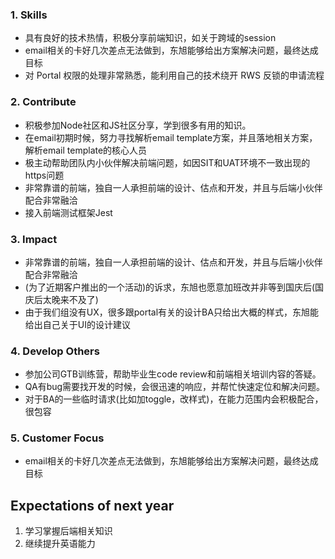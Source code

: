### 1. Skills
- 具有良好的技术热情，积极分享前端知识，如关于跨域的session
- email相关的卡好几次差点无法做到，东旭能够给出方案解决问题，最终达成目标
- 对 Portal 权限的处理非常熟悉，能利用自己的技术绕开 RWS 反锁的申请流程

### 2. Contribute
- 积极参加Node社区和JS社区分享，学到很多有用的知识。
-  在email初期时候，努力寻找解析email template方案，并且落地相关方案，解析email template的核心人员
- 极主动帮助团队内小伙伴解决前端问题，如因SIT和UAT环境不一致出现的https问题
- 非常靠谱的前端，独自一人承担前端的设计、估点和开发，并且与后端小伙伴配合非常融洽
- 接入前端测试框架Jest

### 3. Impact
- 非常靠谱的前端，独自一人承担前端的设计、估点和开发，并且与后端小伙伴配合非常融洽
- (为了近期客户推出的一个活动)的诉求，东旭也愿意加班改并非等到国庆后(国庆后太晚来不及了)
- 由于我们组没有UX，很多跟portal有关的设计BA只给出大概的样式，东旭能给出自己关于UI的设计建议

### 4. Develop Others
- 参加公司GTB训练营，帮助毕业生code review和前端相关培训内容的答疑。
- QA有bug需要找开发的时候，会很迅速的响应，并帮忙快速定位和解决问题。
- 对于BA的一些临时请求(比如加toggle，改样式)，在能力范围内会积极配合，很包容

### 5. Customer Focus
- email相关的卡好几次差点无法做到，东旭能够给出方案解决问题，最终达成目标


## Expectations of next year
1. 学习掌握后端相关知识
2. 继续提升英语能力